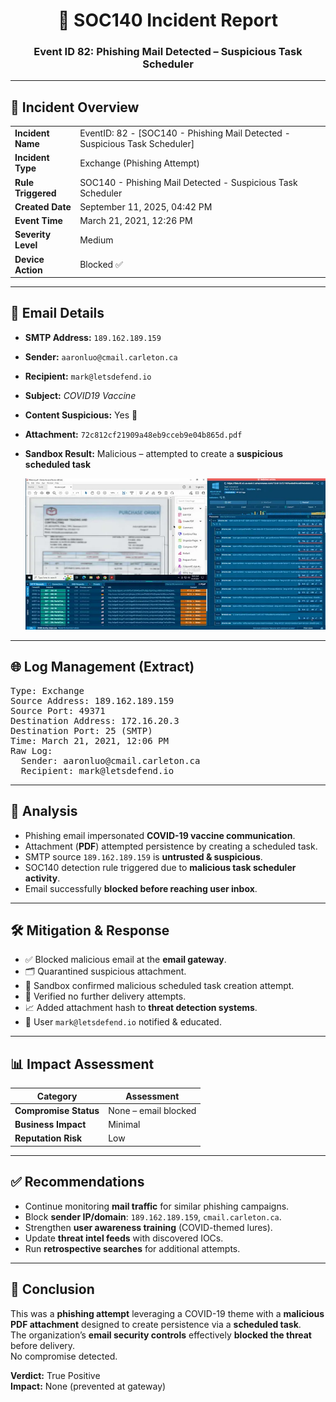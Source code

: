 <h1 align="center">📧 SOC140 Incident Report</h1>
<h3 align="center">Event ID 82: Phishing Mail Detected – Suspicious Task Scheduler</h3>

---

## 📌 Incident Overview
<table>
<tr><td><b>Incident Name</b></td><td>EventID: 82 - [SOC140 - Phishing Mail Detected - Suspicious Task Scheduler]</td></tr>
<tr><td><b>Incident Type</b></td><td>Exchange (Phishing Attempt)</td></tr>
<tr><td><b>Rule Triggered</b></td><td>SOC140 - Phishing Mail Detected - Suspicious Task Scheduler</td></tr>
<tr><td><b>Created Date</b></td><td>September 11, 2025, 04:42 PM</td></tr>
<tr><td><b>Event Time</b></td><td>March 21, 2021, 12:26 PM</td></tr>
<tr><td><b>Severity Level</b></td><td>Medium</td></tr>
<tr><td><b>Device Action</b></td><td>Blocked ✅</td></tr>
</table>

---

## 📩 Email Details
- **SMTP Address:** `189.162.189.159`  
- **Sender:** `aaronluo@cmail.carleton.ca`  
- **Recipient:** `mark@letsdefend.io`  
- **Subject:** *COVID19 Vaccine*  
- **Content Suspicious:** Yes 🚩  
- **Attachment:** `72c812cf21909a48eb9cceb9e04b865d.pdf`  
- **Sandbox Result:** Malicious – attempted to create a **suspicious scheduled task**

  <p align="center">
  <img src="2.webp" alt="Phishing Alert Screenshot" width="600"/>
</p>

---

## 🌐 Log Management (Extract)
<pre>
Type: Exchange
Source Address: 189.162.189.159
Source Port: 49371
Destination Address: 172.16.20.3
Destination Port: 25 (SMTP)
Time: March 21, 2021, 12:06 PM
Raw Log:
  Sender: aaronluo@cmail.carleton.ca
  Recipient: mark@letsdefend.io
</pre>

---

## 🔎 Analysis
- Phishing email impersonated **COVID-19 vaccine communication**.  
- Attachment (**PDF**) attempted persistence by creating a scheduled task.  
- SMTP source `189.162.189.159` is **untrusted & suspicious**.  
- SOC140 detection rule triggered due to **malicious task scheduler activity**.  
- Email successfully **blocked before reaching user inbox**.  

---

## 🛠 Mitigation & Response
- ✅ Blocked malicious email at the **email gateway**.  
- 🗂 Quarantined suspicious attachment.  
- 🔬 Sandbox confirmed malicious scheduled task creation attempt.  
- 🔎 Verified no further delivery attempts.  
- 📈 Added attachment hash to **threat detection systems**.  
- 👤 User `mark@letsdefend.io` notified & educated.  

---

## 📊 Impact Assessment
| Category | Assessment |
|----------|------------|
| **Compromise Status** | None – email blocked |
| **Business Impact** | Minimal |
| **Reputation Risk** | Low |

---

## ✅ Recommendations
- Continue monitoring **mail traffic** for similar phishing campaigns.  
- Block **sender IP/domain**: `189.162.189.159`, `cmail.carleton.ca`.  
- Strengthen **user awareness training** (COVID-themed lures).  
- Update **threat intel feeds** with discovered IOCs.  
- Run **retrospective searches** for additional attempts.  

---

## 📝 Conclusion
This was a **phishing attempt** leveraging a COVID-19 theme with a **malicious PDF attachment** designed to create persistence via a **scheduled task**.  
The organization’s **email security controls** effectively **blocked the threat** before delivery.  
No compromise detected.  

**Verdict:** True Positive  
**Impact:** None (prevented at gateway)  
